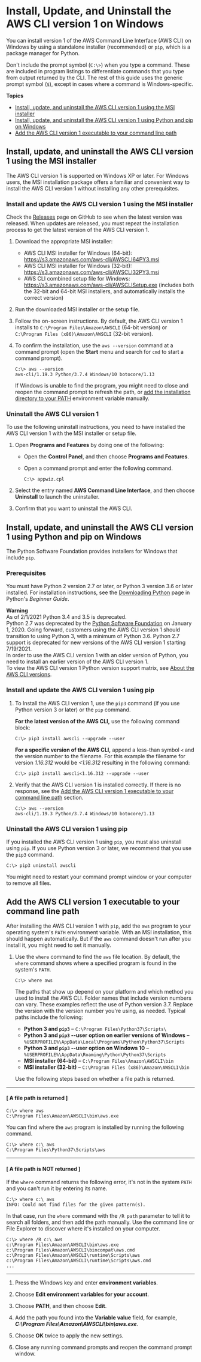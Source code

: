 # Install, Update, and Uninstall the AWS CLI version 1 on Windows<a name="install-windows"></a>

You can install version 1 of the AWS Command Line Interface \(AWS CLI\) on Windows by using a standalone installer \(recommended\) or `pip`, which is a package manager for Python\.

Don't include the prompt symbol \(`C:\>`\) when you type a command\. These are included in program listings to differentiate commands that you type from output returned by the CLI\. The rest of this guide uses the generic prompt symbol \(`$`\), except in cases where a command is Windows\-specific\.

**Topics**
+ [Install, update, and uninstall the AWS CLI version 1 using the MSI installer](#msi-on-windows)
+ [Install, update, and uninstall the AWS CLI version 1 using Python and pip on Windows](#awscli-install-windows-pip)
+ [Add the AWS CLI version 1 executable to your command line path](#awscli-install-windows-path)

## Install, update, and uninstall the AWS CLI version 1 using the MSI installer<a name="msi-on-windows"></a>

The AWS CLI version 1 is supported on Windows XP or later\. For Windows users, the MSI installation package offers a familiar and convenient way to install the AWS CLI version 1 without installing any other prerequisites\. 

### Install and update the AWS CLI version 1 using the MSI installer<a name="install-msi-on-windows"></a>

Check the [Releases](https://github.com/aws/aws-cli/releases) page on GitHub to see when the latest version was released\. When updates are released, you must repeat the installation process to get the latest version of the AWS CLI version 1\. 

1. Download the appropriate MSI installer:
   + AWS CLI MSI installer for Windows \(64\-bit\): [https://s3\.amazonaws\.com/aws\-cli/AWSCLI64PY3\.msi](https://s3.amazonaws.com/aws-cli/AWSCLI64PY3.msi)
   + AWS CLI MSI installer for Windows \(32\-bit\): [https://s3\.amazonaws\.com/aws\-cli/AWSCLI32PY3\.msi](https://s3.amazonaws.com/aws-cli/AWSCLI32PY3.msi)
   + AWS CLI combined setup file for Windows: [ https://s3\.amazonaws\.com/aws\-cli/AWSCLISetup\.exe](https://s3.amazonaws.com/aws-cli/AWSCLISetup.exe) \(includes both the 32\-bit and 64\-bit MSI installers, and automatically installs the correct version\)

1. Run the downloaded MSI installer or the setup file\.

1. Follow the on\-screen instructions\. By default, the AWS CLI version 1 installs to `C:\Program Files\Amazon\AWSCLI` \(64\-bit version\) or `C:\Program Files (x86)\Amazon\AWSCLI` \(32\-bit version\)\. 

1. To confirm the installation, use the `aws --version` command at a command prompt \(open the **Start** menu and search for `cmd` to start a command prompt\)\.

   ```
   C:\> aws --version
   aws-cli/1.19.3 Python/3.7.4 Windows/10 botocore/1.13
   ```

   If Windows is unable to find the program, you might need to close and reopen the command prompt to refresh the path, or [add the installation directory to your PATH](#awscli-install-windows-path) environment variable manually\.

### Uninstall the AWS CLI version 1<a name="install-msi-uninstall"></a>

To use the following uninstall instructions, you need to have installed the AWS CLI version 1 with the MSI installer or setup file\.

1. Open **Programs and Features** by doing one of the following:
   + Open the **Control Panel**, and then choose **Programs and Features**\.
   + Open a command prompt and enter the following command\.

     ```
     C:\> appwiz.cpl
     ```

1. Select the entry named **AWS Command Line Interface**, and then choose **Uninstall** to launch the uninstaller\.

1. Confirm that you want to uninstall the AWS CLI\.

## Install, update, and uninstall the AWS CLI version 1 using Python and pip on Windows<a name="awscli-install-windows-pip"></a>

The Python Software Foundation provides installers for Windows that include `pip`\.

### Prerequisites<a name="awscli-install-windows-pip-prereqs"></a>

You must have Python 2 version 2\.7 or later, or Python 3 version 3\.6 or later installed\. For installation instructions, see the [Downloading Python](https://wiki.python.org/moin/BeginnersGuide/Download) page in Python's *Beginner Guide*\.

**Warning**  
As of 2/1/2021 Python 3\.4 and 3\.5 is deprecated\.  
Python 2\.7 was deprecated by the [Python Software Foundation](https://www.python.org/psf-landing/) on January 1, 2020\. Going forward, customers using the AWS CLI version 1 should transition to using Python 3, with a minimum of Python 3\.6\. Python 2\.7 support is deprecated for new versions of the AWS CLI version 1 starting 7/19/2021\.  
In order to use the AWS CLI version 1 with an older version of Python, you need to install an earlier version of the AWS CLI version 1\.  
To view the AWS CLI version 1 Python version support matrix, see [About the AWS CLI versions](welcome-versions.md)\. 

### Install and update the AWS CLI version 1 using pip<a name="awscli-install-windows-pip-python"></a>

1. To Install the AWS CLI version 1, use the `pip3` command \(if you use Python version 3 or later\) or the `pip` command\.

   **For the latest version of the AWS CLI,** use the following command block:

   ```
   C:\> pip3 install awscli --upgrade --user
   ```

   **For a specific version of the AWS CLI,** append a less\-than symbol `<` and the version number to the filename\. For this example the filename for version *1\.16\.312* would be *<1\.16\.312* resulting in the following command:

   ```
   C:\> pip3 install awscli<1.16.312 --upgrade --user
   ```

1. Verify that the AWS CLI version 1 is installed correctly\. If there is no response, see the [Add the AWS CLI version 1 executable to your command line path](#awscli-install-windows-path) section\.

   ```
   C:\> aws --version
   aws-cli/1.19.3 Python/3.7.4 Windows/10 botocore/1.13
   ```

### Uninstall the AWS CLI version 1 using pip<a name="awscli-install-windows-pip-uninstall"></a>

If you installed the AWS CLI version 1 using `pip`, you must also uninstall using `pip`\. If you use Python version 3 or later, we recommend that you use the `pip3` command\.

```
C:\> pip3 uninstall awscli
```

You might need to restart your command prompt window or your computer to remove all files\.

## Add the AWS CLI version 1 executable to your command line path<a name="awscli-install-windows-path"></a>

After installing the AWS CLI version 1 with `pip`, add the `aws` program to your operating system's `PATH` environment variable\. With an MSI installation, this should happen automatically\. But if the `aws` command doesn't run after you install it, you might need to set it manually\.

1. Use the `where` command to find the `aws` file location\. By default, the `where` command shows where a specified program is found in the system's `PATH`\. 

   ```
   C:\> where aws
   ```

   The paths that show up depend on your platform and which method you used to install the AWS CLI\. Folder names that include version numbers can vary\. These examples reflect the use of Python version 3\.7\. Replace the version with the version number you're using, as needed\. Typical paths include the following:
   + **Python 3 and `pip3`** – `C:\Program Files\Python37\Scripts\`
   + **Python 3 and `pip3` \-\-user option on earlier versions of Windows** – `%USERPROFILE%\AppData\Local\Programs\Python\Python37\Scripts`
   + **Python 3 and `pip3` \-\-user option on Windows 10** – `%USERPROFILE%\AppData\Roaming\Python\Python37\Scripts`
   + **MSI installer \(64\-bit\)** – `C:\Program Files\Amazon\AWSCLI\bin`
   + **MSI installer \(32\-bit\)** – `C:\Program Files (x86)\Amazon\AWSCLI\bin`

   Use the following steps based on whether a file path is returned\.

------
#### [ A file path is returned ]

   ```
   C:\> where aws
   C:\Program Files\Amazon\AWSCLI\bin\aws.exe
   ```

   You can find where the `aws` program is installed by running the following command\.

   ```
   C:\> where c:\ aws
   C:\Program Files\Python37\Scripts\aws
   ```

------
#### [ A file path is NOT returned ]

   If the `where` command returns the following error, it's not in the system `PATH` and you can't run it by entering its name\.

   ```
   C:\> where c:\ aws
   INFO: Could not find files for the given pattern(s).
   ```

   In that case, run the `where` command with the `/R path` parameter to tell it to search all folders, and then add the path manually\. Use the command line or File Explorer to discover where it's installed on your computer\. 

   ```
   C:\> where /R c:\ aws
   c:\Program Files\Amazon\AWSCLI\bin\aws.exe
   c:\Program Files\Amazon\AWSCLI\bincompat\aws.cmd
   c:\Program Files\Amazon\AWSCLI\runtime\Scripts\aws
   c:\Program Files\Amazon\AWSCLI\runtime\Scripts\aws.cmd
   ...
   ```

------

1. Press the Windows key and enter **environment variables**\.

1. Choose **Edit environment variables for your account**\.

1. Choose **PATH**, and then choose **Edit**\.

1. Add the path you found into the **Variable value** field, for example, ***C:\\Program Files\\Amazon\\AWSCLI\\bin\\aws\.exe***\.

1. Choose **OK** twice to apply the new settings\.

1. Close any running command prompts and reopen the command prompt window\.